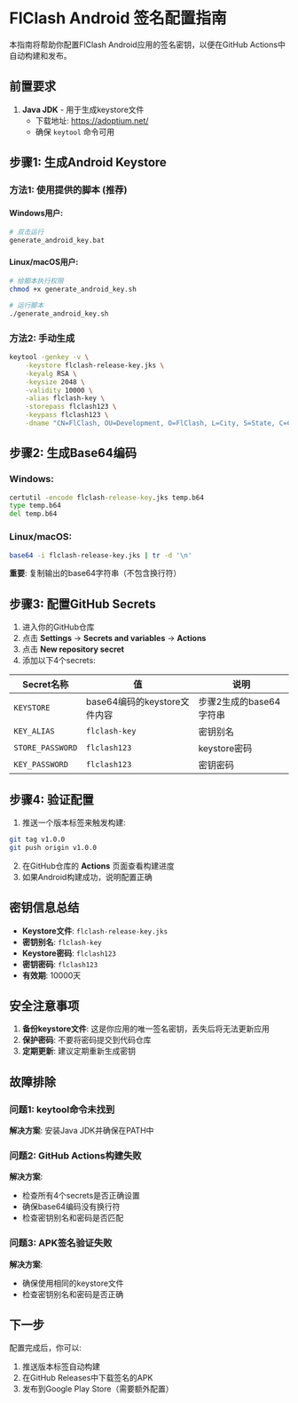 # FlClash Android 签名配置指南

本指南将帮助你配置FlClash Android应用的签名密钥，以便在GitHub Actions中自动构建和发布。

## 前置要求

1. **Java JDK** - 用于生成keystore文件
   - 下载地址: https://adoptium.net/
   - 确保 `keytool` 命令可用

## 步骤1: 生成Android Keystore

### 方法1: 使用提供的脚本 (推荐)

#### Windows用户:
```bash
# 双击运行
generate_android_key.bat
```

#### Linux/macOS用户:
```bash
# 给脚本执行权限
chmod +x generate_android_key.sh

# 运行脚本
./generate_android_key.sh
```

### 方法2: 手动生成

```bash
keytool -genkey -v \
    -keystore flclash-release-key.jks \
    -keyalg RSA \
    -keysize 2048 \
    -validity 10000 \
    -alias flclash-key \
    -storepass flclash123 \
    -keypass flclash123 \
    -dname "CN=FlClash, OU=Development, O=FlClash, L=City, S=State, C=CN"
```

## 步骤2: 生成Base64编码

### Windows:
```cmd
certutil -encode flclash-release-key.jks temp.b64
type temp.b64
del temp.b64
```

### Linux/macOS:
```bash
base64 -i flclash-release-key.jks | tr -d '\n'
```

**重要**: 复制输出的base64字符串（不包含换行符）

## 步骤3: 配置GitHub Secrets

1. 进入你的GitHub仓库
2. 点击 **Settings** → **Secrets and variables** → **Actions**
3. 点击 **New repository secret**
4. 添加以下4个secrets:

| Secret名称 | 值 | 说明 |
|-----------|----|----|
| `KEYSTORE` | base64编码的keystore文件内容 | 步骤2生成的base64字符串 |
| `KEY_ALIAS` | `flclash-key` | 密钥别名 |
| `STORE_PASSWORD` | `flclash123` | keystore密码 |
| `KEY_PASSWORD` | `flclash123` | 密钥密码 |

## 步骤4: 验证配置

1. 推送一个版本标签来触发构建:
```bash
git tag v1.0.0
git push origin v1.0.0
```

2. 在GitHub仓库的 **Actions** 页面查看构建进度
3. 如果Android构建成功，说明配置正确

## 密钥信息总结

- **Keystore文件**: `flclash-release-key.jks`
- **密钥别名**: `flclash-key`
- **Keystore密码**: `flclash123`
- **密钥密码**: `flclash123`
- **有效期**: 10000天

## 安全注意事项

1. **备份keystore文件**: 这是你应用的唯一签名密钥，丢失后将无法更新应用
2. **保护密码**: 不要将密码提交到代码仓库
3. **定期更新**: 建议定期重新生成密钥

## 故障排除

### 问题1: keytool命令未找到
**解决方案**: 安装Java JDK并确保在PATH中

### 问题2: GitHub Actions构建失败
**解决方案**: 
- 检查所有4个secrets是否正确设置
- 确保base64编码没有换行符
- 检查密钥别名和密码是否匹配

### 问题3: APK签名验证失败
**解决方案**: 
- 确保使用相同的keystore文件
- 检查密钥别名和密码是否正确

## 下一步

配置完成后，你可以:
1. 推送版本标签自动构建
2. 在GitHub Releases中下载签名的APK
3. 发布到Google Play Store（需要额外配置）
